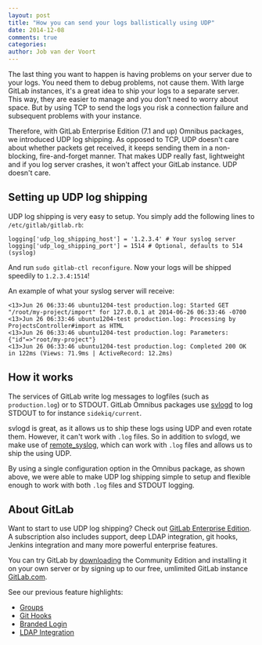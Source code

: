 ```yaml
---
layout: post
title: "How you can send your logs ballistically using UDP"
date: 2014-12-08
comments: true
categories:
author: Job van der Voort
---
```


The last thing you want to happen is having problems on your server due to your logs.
You need them to debug problems, not cause them. With large GitLab instances, it's
a great idea to ship your logs to a separate server. This way, they are easier to manage
and you don't need to worry about space. But by using TCP to send the logs you risk
a connection failure and subsequent problems with your instance.

Therefore, with GitLab Enterprise Edition (7.1 and up) Omnibus packages,
we introduced UDP log shipping.
As opposed to TCP, UDP doesn't care about whether packets get received,
it keeps sending them in a non-blocking, fire-and-forget manner.
That makes UDP really fast, lightweight and if you log server crashes, it won't
affect your GitLab instance. UDP doesn't care.

<!-- more -->

## Setting up UDP log shipping

UDP log shipping is very easy to setup. You simply add the following lines to `/etc/gitlab/gitlab.rb`:

```
logging['udp_log_shipping_host'] = '1.2.3.4' # Your syslog server
logging['udp_log_shipping_port'] = 1514 # Optional, defaults to 514 (syslog)
```

And run `sudo gitlab-ctl reconfigure`. Now your logs will be shipped speedily to `1.2.3.4:1514`!

An example of what your syslog server will receive:

```
<13>Jun 26 06:33:46 ubuntu1204-test production.log: Started GET "/root/my-project/import" for 127.0.0.1 at 2014-06-26 06:33:46 -0700
<13>Jun 26 06:33:46 ubuntu1204-test production.log: Processing by ProjectsController#import as HTML
<13>Jun 26 06:33:46 ubuntu1204-test production.log: Parameters: {"id"=>"root/my-project"}
<13>Jun 26 06:33:46 ubuntu1204-test production.log: Completed 200 OK in 122ms (Views: 71.9ms | ActiveRecord: 12.2ms)
```

## How it works

The services of GitLab write log messages to logfiles (such as `production.log`)
or to STDOUT. GitLab Omnibus packages use [svlogd](http://smarden.org/runit/svlogd.8.html)
to log STDOUT to for instance `sidekiq/current`.

svlogd is great, as it allows us to ship these logs using UDP and even rotate them.
However, it can't work with `.log` files. So in addition to svlogd, we make
use of [remote_syslog](https://github.com/papertrail/remote_syslog), which can work
with `.log` files and allows us to ship the using UDP.

By using a single configuration option in the Omnibus package, as shown above,
we were able to make UDP log shipping simple to setup and flexible enough to work
with both `.log` files and STDOUT logging.


## About GitLab

Want to start to use UDP log shipping? Check out [GitLab Enterprise Edition](https://about.gitlab.com/features/#enterprise).
A subscription also includes support, deep LDAP integration, git hooks, Jenkins integration and many more powerful enterprise features.

You can try GitLab by [downloading](https://about.gitlab.com/downloads/) the Community Edition and installing it on your own server or by signing up to our free, umlimited GitLab instance [GitLab.com](https://gitlab.com/users/sign_up).

See our previous feature highlights:

- [Groups](https://about.gitlab.com/2014/06/30/feature-highlight-groups/)
- [Git Hooks](https://about.gitlab.com/2014/08/25/feature-highlight-git-hooks/)
- [Branded Login](https://about.gitlab.com/2014/09/02/feature-highlight-branded-login-gitlab-ee/)
- [LDAP Integration](https://about.gitlab.com/2014/07/10/feature-highlight-ldap-sync/)
